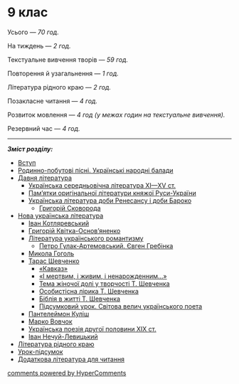<div id="hypercomments_widget" class="js-hypercomments-widget invisible"></div>

# 9 клас

Усього — <i>70 год.</i> 

На тиждень — <i>2 год.</i> 

Текстуальне вивчення творів — <i>59 год.</i> 

Повторення й узагальнення — <i>1 год.</i> 

Література рідного краю — <i>2 год.</i> 

Позакласне читання — <i>4 год.</i> 

Розвиток мовлення — <i>4 год (у межах годин на текстуальне вивчення).</i>

Резервний час — <i>4 год.</i>

<hr>

<b><i>Зміст розділу:</i></b>

<ul type="disc">
    <li class="chapter " data-level="1" data-path="vstup.html">
            <a href="vstup.html">
                    <b></b>
                Вступ
            </a>
    </li>
    <li class="chapter " data-level="2" data-path="pisni_ta_balady.html">
            <a href="pisni_ta_balady.html">
                    <b></b>
                Родинно-побутові пісні. Українські народні балади
            </a>
    </li>
    <li class="chapter " data-level="3" data-path="davnya_literatura.html">
            <a href="davnya_literatura.html">
                    <b></b>
                Давня література
            </a>
        <ul type="square">
    <li class="chapter " data-level="1" data-path="ukr_serednovichna_literatura.html">
            <a href="ukr_serednovichna_literatura.html">
                    <b></b>
                Українська середньовічна література ХІ—ХV ст.
            </a>
    </li>
    <li class="chapter " data-level="2" data-path="literatura_knyazhoy_rusi_ukraine.html">
            <a href="literatura_knyazhoy_rusi_ukraine.html">
                    <b></b>
                Пам’ятки оригінальної літератури княжої Руси-України
            </a>
    </li>
    <li class="chapter " data-level="3" data-path="ukr_lit_doby_renesansu_ta_baroko.html">
            <a href="ukr_lit_doby_renesansu_ta_baroko.html">
                    <b></b>
                Українська література доби Ренесансу і доби Бароко
            </a>
        <ul type="circle" class="super">
    <li class="chapter " data-level="1" data-path="skovoroda.html">
            <a href="skovoroda.html">
                    <b></b>
                Григорій Сковорода
            </a>
    </li>
        </ul>
    </li>
        </ul>
    </li>
    <li class="chapter " data-level="4" data-path="nova_ukr_literatura.html">
            <a href="nova_ukr_literatura.html">
                    <b></b>
                Нова українська література
            </a>
        <ul type="square">
    <li class="chapter " data-level="1" data-path="kotlyarevskyu.html">
            <a href="kotlyarevskyu.html">
                    <b></b>
                Іван Котляревський
            </a>
    </li>
    <li class="chapter " data-level="2" data-path="osnovyanenko.html">
            <a href="osnovyanenko.html">
                    <b></b>
                Григорій Квітка-Основ’яненко
            </a>
    </li>
    <li class="chapter " data-level="3" data-path="literatura_ukr_romantizmy.html">
            <a href="literatura_ukr_romantizmy.html">
                    <b></b>
                Література українського романтизму
            </a>
        <ul type="circle" class="super">
    <li class="chapter " data-level="1" data-path="gulak_artemovskyu_grebynka.html">
            <a href="gulak_artemovskyu_grebynka.html">
                    <b></b>
                Петро Гулак-Артемовський. Євген Гребінка
            </a>
    </li>
        </ul>
    </li>
    <li class="chapter " data-level="4" data-path="gogol.html">
            <a href="gogol.html">
                    <b></b>
                Микола Гоголь
            </a>
    </li>
    <li class="chapter " data-level="5" data-path="shevchenko.html">
            <a href="shevchenko.html">
                    <b></b>
                Тарас Шевченко
            </a>
        <ul class="circle">
    <li class="chapter " data-level="1" data-path="kavkaz.html">
            <a href="kavkaz.html">
                    <b></b>
                «Кавказ»
            </a>
    </li>
    <li class="chapter " data-level="2" data-path="i_mertvym_i_zhyvym_i_nenarodzhenym.html">
            <a href="i_mertvym_i_zhyvym_i_nenarodzhenym.html">
                    <b></b>
                «І мертвим, і живим, і ненарожденним…»
            </a>
    </li>
    <li class="chapter " data-level="3" data-path="tema_zhinochoy_doli.html">
            <a href="tema_zhinochoy_doli.html">
                    <b></b>
                Тема жіночої долі у творчості Т. Шевченка
            </a>
    </li>
    <li class="chapter " data-level="4" data-path="osobystysna_lyryka.html">
            <a href="osobystysna_lyryka.html">
                    <b></b>
                Особистісна лірика Т. Шевченка
            </a>
    </li>
    <li class="chapter " data-level="5" data-path="bibliya_v_zhytti.html">
            <a href="bibliya_v_zhytti.html">
                    <b></b>
                Біблія в житті Т. Шевченка
            </a>
    </li>
    <li class="chapter " data-level="6" data-path="pydsumkovyu_urok.html">
            <a href="pydsumkovyu_urok.html">
                    <b></b>
                Підсумковий урок. Світова велич українського поета
            </a>
    </li>
        </ul>
    </li>
    <li class="chapter " data-level="6" data-path="kulish.html">
            <a href="kulish.html">
                    <b></b>
                Пантелеймон Куліш
            </a>
    </li>
    <li class="chapter " data-level="7" data-path="vovchok.html">
            <a href="vovchok.html">
                    <b></b>
                Марко Вовчок
            </a>
    </li>
    <li class="chapter " data-level="8" data-path="ukr_poeziya.html">
            <a href="ukr_poeziya.html">
                    <b></b>
                Українська поезія другої половини ХІХ ст.
            </a>
    </li>
    <li class="chapter " data-level="9" data-path="nechyu_levickyu.html">
            <a href="nechyu_levickyu.html">
                    <b></b>
                Іван Нечуй-Левицький
            </a>
    </li>
        </ul>
    </li>
    <li class="chapter " data-level="5" data-path="literatura_rydnogo_krayu.html">
            <a href="literatura_rydnogo_krayu.html">
                    <b></b>
                Література рідного краю
            </a>
    </li>
    <li class="chapter " data-level="6" data-path="urok_pydsumok.html">
            <a href="urok_pydsumok.html">
                    <b></b>
                Урок-підсумок
            </a>
    </li>
    <li class="chapter " data-level="7" data-path="dodatkova_lyteratura.html">
            <a href="dodatkova_lyteratura.html">
                    <b></b>
                Додаткова література для читання
            </a>
    </li>
</ul>

<div class="js-hypercomments-container">
<a href="http://hypercomments.com" class="hc-link" title="comments widget">comments powered by HyperComments</a>
</div>